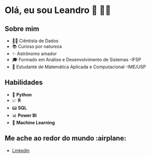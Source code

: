 # **Olá, eu sou Leandro** 👋 :man_technologist:
###

<h2 align="left"> Sobre mim </h2>

- :man_technologist: Ciêntista de Dados
- :books: Curioso por natureza
- :sparkles: Astrônomo amador
- :mortar_board:  Formado em Análise e Desenvolvimento de Sistemas -IFSP
- :1234: Estudante de Matemática Aplicada e Computacional -IME/USP

<h2 align="left"> Habilidades </h2>

 - :snake: **Python**
 - :chart_with_upwards_trend: **R**
 - :pager: **SQL**
 - :bar_chart: **Power BI**
 - :crystal_ball: **Machine Learning**
 
 <h2 align="left"> Me ache ao redor do mundo  :airplane:</h2>

  - [Linkedin](https://www.linkedin.com/in/leandro-coelhos/)
  

